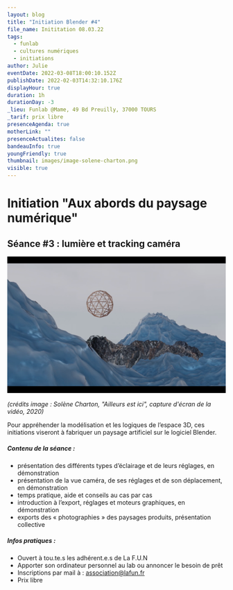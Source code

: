 ```yaml
---
layout: blog
title: "Initiation Blender #4"
file_name: Inititation 08.03.22
tags:
  - funlab
  - cultures numériques
  - initiations
author: Julie
eventDate: 2022-03-08T18:00:10.152Z
publishDate: 2022-02-03T14:32:10.176Z
displayHour: true
duration: 1h
durationDay: -3
_lieu: Funlab @Mame, 49 Bd Preuilly, 37000 TOURS
_tarif: prix libre
presenceAgenda: true
motherLink: ""
presenceActualites: false
bandeauInfo: true
youngFriendly: true
thumbnail: images/image-solene-charton.png
visible: true
---
```

# Initiation "Aux abords du paysage numérique"

## Séance #3 : lumière et tracking caméra
![](images/image-solene-charton.png)

*(crédits image : Solène Charton, "Ailleurs est ici", capture d'écran de la vidéo, 2020)*

Pour appréhender la modélisation et les logiques de l’espace 3D,
ces initiations viseront à fabriquer un paysage artificiel sur le logiciel Blender. 

##### Contenu de la séance : 
* présentation des différents types d’éclairage et de leurs
réglages, en démonstration
* présentation de la vue caméra, de ses réglages et de son déplacement, en démonstration
* temps pratique, aide et conseils au cas par cas
* introduction à l’export, réglages et moteurs graphiques, en démonstration
* exports des « photographies » des paysages produits, présentation collective

##### Infos pratiques :

* Ouvert à tou.te.s les adhérent.e.s de La F.U.N
* Apporter son ordinateur personnel au lab ou annoncer le besoin de prêt
* Inscriptions par mail à : association@lafun.fr 
* Prix libre